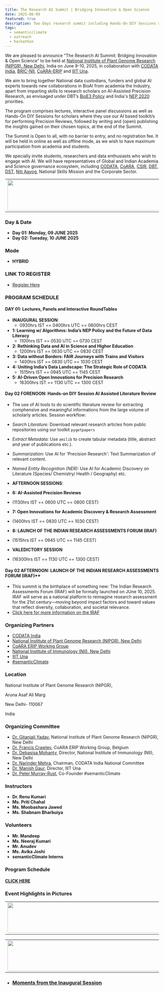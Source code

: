 ```yaml
---
title: The Research AI Summit | Bridging Innovation & Open Science
date: 2025-06-09
featured: true
description: Two Days research summit including Hands-On DIY Sessions at NIPGR, New Delhi
tags:
  - semanticclimate
  - outreach
  - hackathon
---
```

We are pleased to announce “The Research AI Summit: Bridging Innovation & Open Science” to be held at [National Institute of Plant Genome Research (NIPGR), New Delhi](https://nipgr.ac.in/nipgrv2/index.html), India on June 9-10, 2025, in collaboration with [CODATA India](https://codata.org/india/), [BRIC-NII](https://www.nii.res.in/), [CoARA-ERIP](https://coara.eu/working-groups/working-groups/wg-erip/) and [IIIT Una](https://iiitu.ac.in/). 

We aim to bring together National data custodians, funders and global AI experts towards new collaborations in BioAI from academia the Industry, apart from imparting skills to research scholars on AI-Assisted Precision Research, as envisaged under DBT’s [BioE3 Policy](https://bmi.dbtindia.gov.in/) and India's [NEP 2020](https://www.education.gov.in/sites/upload_files/mhrd/files/NEP_Final_English_0.pdf) priorities. 

The program comprises lectures, interactive panel discussions as well as Hands-On DIY Sessions for scholars where they use our AI based toolkit/s for performing Precision Reviews, followed by writing and (open) publishing the insights gained on their chosen topics, at the end of the Summit.

The Summit is Open to all, with no barrier to entry, and no registration fee. It will be held in online as well as offline mode, as we wish to have maximum participation from academia and students. 

We specially invite students, researchers and data enthusiasts who wish to engage with AI. We will have representatives of Global and Indian Academia and Science governance ecosystem, including [CODATA](https://codata.org/), [CoARA](https://coara.eu/), [CSIR](https://www.csir.res.in/), [DBT](https://dbtindia.gov.in/), [DST](https://dst.gov.in/), [Niti Aayog](https://niti.gov.in/), National Skills Mission and the Corporate Sector. 


<table>
  <tr>
    <td>
      <img src='{{ "/static/img/events_all/Research_AI_CODATA.jpg" | url }}' width="500" height="100">
    </td>
  </tr>
</table>

### Day & Date

- **Day 01: Monday, 09 JUNE 2025**
- **Day 02: Tuesday, 10 JUNE 2025**

### Mode

- **HYBRID**


### LINK TO REGISTER

- [Register Here](https://docs.google.com/forms/d/e/1FAIpQLSdyZkV_RJcOyobgLN35nFPGuImaZhqfYAZymU0rZeyhPgivlg/viewform?usp=sharing&ouid=105960749957859136825)

### PROGRAM SCHEDULE 

#### DAY 01: **Lectures, Panels and Interactive RoundTables** 
- **INAUGURAL SESSION**:
     - 0930hrs IST == 0400hrs UTC == 0600hrs CEST
- **1: Learning w/ Algorithms: India’s NEP Policy and the Future of Data Literacy**
     - 1100hrs IST == 0530 UTC == 0730 CEST 
- **2: Rethinking Data and AI in Science and Higher Education**
     - 1200hrs IST == 0630 UTC == 0830 CEST 
- **3: Data without Borders: FAIR Journeys with Trains and Visitors**
     - 1400hrs IST == 0830 UTC == 1030 CEST 
- **4: Uniting India’s Data Landscape: The Strategic Role of CODATA**
    -  1515hrs IST == 0945 UTC == 1145 CEST 
- **5: AI-Driven Open Innovations for Precision Research**
     - 16300hrs IST == 1130 UTC == 1300 CEST 

#### Day 02 FORENOON: Hands-on DIY Session **AI Assisted Literature Review** 

- The use of AI tools to do scientific literature review for extracting comphensive and meaningful informations from the large volume of scholarly articles. Session workflow:
- *Search Literature:* Download relevant research articles from public repositories using our toolkit `pygetpapers`
- *Extract Metadata:* Use `amilib` to create tabular metadata (title, abstract and year of publications etc.).
- *Summarization:* Use AI for 'Precision Research': Text Summarization of relevant content. 
- *Named Entity Recognition (NER):* Use AI for Academic Discovery on Literature (Species/ Chemistry/ Health / Geography) etc.

- **AFTERNOON SESSIONS**:
  
- **6: AI-Assisted Precision Reviews**
-   (1130hrs IST == 0600 UTC == 0800 CEST)
- **7: Open Innovations for Academic Discovery & Research Assessment**
-   (1400hrs IST == 0830 UTC == 1030 CEST)
- **8: LAUNCH OF THE INDIAN RESEARCH ASSESSMENTS FORUM (IRAF)**
-   (1515hrs IST == 0945 UTC == 1145 CEST)
- **VALEDICTORY SESSION**
-   (16300hrs IST == 1130 UTC == 1300 CEST)

#### Day 02 AFTERNOON: LAUNCH OF THE INDIAN RESEARCH ASSESSMENTS FORUM (IRAF)** 
- This summit is the birthplace of something new: The Indian Research Assessments Forum (IRAF) will be formally launched on JUne 10, 2025. IRAF will serve as a national platform to reimagine research assessment for the 21st century—moving beyond impact factors and toward values that reflect diversity, collaboration, and societal relevance.
- [Click here for more information on the IRAF](https://semanticclimate.github.io/p/en/events/forum_IRAF/)

### Organizing Partners 

- [CODATA India](https://codata.org/india/)
- [National Institute of Plant Genome Research (NIPGR), New Delhi](https://nipgr.ac.in/nipgrv2/index.html)
- [CoARA ERIP Working Group](https://coara.eu/working-groups/working-groups/wg-erip/)
- [National Institute of Immunology (NII), New Delhi](https://www.nii.res.in/)
- [IIIT Una](https://iiitu.ac.in/)
- [#semanticClimate](https://semanticclimate.github.io/p/en/)

### Location

National Institute of Plant Genome Research (NIPGR), 

Aruna Asaf Ali Marg

New Delhi- 110067

India

### Organizing Committee 

- [Dr. Gitanjali Yadav](https://nipgr.ac.in/nipgrv2/dr_gyadav.html), National Institute of Plant Genome Research (NIPGR), New Delhi
- [Dr. Francis Crawley](https://knowledge4policy.ec.europa.eu/profile/francis-p-crawley-1745_en), CoARA ERIP Working Group, Belgium
- [Dr. Debasisa Mohanty](https://www.nii.res.in/en/directors-page), Director, National Institute of Immunology (NII), New Delhi
- [Dr. Narinder Mehra](https://council.science/profile/narinder-mehra/), Chairman, CODATA India National Committee
- [Dr. Manish Gaur](https://iiitu.ac.in/director), Director, IIIT Una
- [Dr. Peter Murray-Rust](https://www.ch.cam.ac.uk/person/pm286), Co-Founder #semanticClimate

### Instructors

- **Dr. Renu Kumari**
- **Ms. Priti Chahal**
- **Ms. Moobashara Jawed**
- **Ms. Shabnam Bharbuiya**

### Volunteers

- **Mr. Mandeep**
- **Ms. Neeraj Kumari**
- **Mr. Anudev**
- **Ms. Avika Joshi**
- **semanticClimate Interns**

### Program Schedule

#### [CLICK HERE](https://github.com/semanticClimate/internship_sC/blob/main/CODATA_NIPGR_IRAF_Launch_program_2025_Final.pdf)

### Event Highlights in Pictures

<table>
  <tr>
    <td>
      <img src='{{ "/static/img/events_all/AI_summit1.JPG" | url }}' width="500" height="100">
    </td>
  </tr>
</table>

<table>
  <tr>
    <td>
      <img src='{{ "/static/img/events_all/AI_summit2.JPG" | url }}' width="500" height="100">
    </td>
  </tr>
</table>

- ### [Moments from the Inaugural Session](../../posts/ResAISummit_session1/)


 



